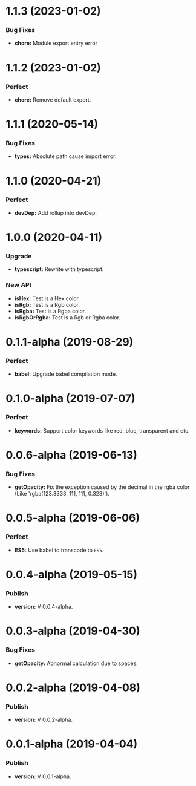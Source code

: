 # 1.1.3 (2023-01-02)

### Bug Fixes

- **chore:** Module export entry error

# 1.1.2 (2023-01-02)

### Perfect

- **chore:** Remove default export.

# 1.1.1 (2020-05-14)

### Bug Fixes

- **types:** Absolute path cause import error.

# 1.1.0 (2020-04-21)

### Perfect

- **devDep:** Add rollup into devDep.

# 1.0.0 (2020-04-11)

### Upgrade

- **typescript:** Rewrite with typescript.

### New API

- **isHex:** Test is a Hex color.
- **isRgb:** Test is a Rgb color.
- **isRgba:** Test is a Rgba color.
- **isRgbOrRgba:** Test is a Rgb or Rgba color.

# 0.1.1-alpha (2019-08-29)

### Perfect

- **babel:** Upgrade babel compilation mode.

# 0.1.0-alpha (2019-07-07)

### Perfect

- **keywords:** Support color keywords like red, blue, transparent and etc.

# 0.0.6-alpha (2019-06-13)

### Bug Fixes

- **getOpacity:** Fix the exception caused by the decimal in the rgba color (Like 'rgba(123.3333, 111, 111, 0.323)').

# 0.0.5-alpha (2019-06-06)

### Perfect

- **ES5:** Use babel to transcode to `ES5`.

# 0.0.4-alpha (2019-05-15)

### Publish

- **version:** V 0.0.4-alpha.

# 0.0.3-alpha (2019-04-30)

### Bug Fixes

- **getOpacity:** Abnormal calculation due to spaces.

# 0.0.2-alpha (2019-04-08)

### Publish

- **version:** V 0.0.2-alpha.

# 0.0.1-alpha (2019-04-04)

### Publish

- **version:** V 0.0.1-alpha.
